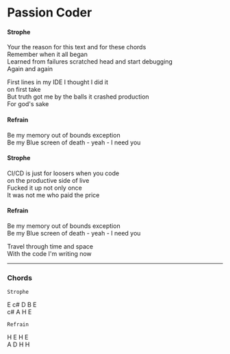 # Passion Coder

#### Strophe

Your the reason for this text and for these chords  
Remember when it all began  
Learned from failures scratched head and start debugging  
Again and again

First lines in my IDE I thought I did it  
on first take  
But truth got me by the balls it crashed production  
For god's sake

#### Refrain

Be my memory out of bounds exception  
Be my Blue screen of death - yeah - I need you

#### Strophe

CI/CD is just for loosers when you code  
on the productive side of live  
Fucked it up not only once  
It was not me who paid the price

#### Refrain

Be my memory out of bounds exception  
Be my Blue screen of death - yeah - I need you

Travel through time and space  
With the code I'm writing now  

---

### Chords

    Strophe
  
E c# D B E  
c# A H E  
  
    Refrain
  
H E H E  
A D H H  
